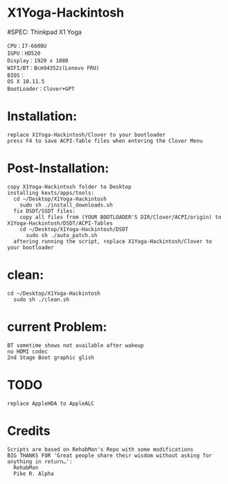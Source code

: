 # X1Yoga-Hackintosh

#SPEC:
  Thinkpad X1 Yoga
  
	CPU：I7-6600U
	IGPU：HD520
	Display：1920 x 1080
	WIFI/BT：Bcm94352z(Lenovo FRU)
	BIOS：
	OS X 10.11.5
	BootLoader：Clover+GPT

# Installation:

    replace X1Yoga-Hackintosh/Clover to your bootloader
    press F4 to save ACPI-Table files when entering the Clover Menu
  
# Post-Installation:

    copy X1Yoga-Hackintosh folder to Desktop
    installing kexts/apps/tools:
      cd ~/Desktop/X1Yoga-Hackintosh
	    sudo sh ./install_downloads.sh
	  fix DSDT/SSDT files:
	    copy all files from (YOUR BOOTLOADER'S DIR/Clover/ACPI/origin) to X1Yoga-Hackintosh/DSDT/ACPI-Tables
	    cd ~/Desktop/X1Yoga-Hackintosh/DSDT
		  sudo sh ./auto_patch.sh
	  aftering running the script, replace X1Yoga-Hackintosh/Clover to your bootloader
	
# clean:

    cd ~/Desktop/X1Yoga-Hackintosh
	  sudo sh ./clean.sh
	
# current Problem:

    BT sometime shows not available after wakeup
    no HDMI codec
    2nd Stage Boot graphic glish

# TODO

    replace AppleHDA to AppleALC
    
# Credits  
    Scripts are based on RehabMan's Repo with some modifications
    BIG THANKS FOR 'Great people share their wisdom without asking for anything in return…':
      RehabMan
      Pike R. Alpha
    
